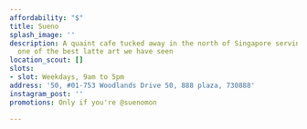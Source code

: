 ```yaml
---
affordability: "$"
title: Sueno
splash_image: ''
description: A quaint cafe tucked away in the north of Singapore serving coffee with
  one of the best latte art we have seen
location_scout: []
slots:
- slot: Weekdays, 9am to 5pm
address: '50, #01-753 Woodlands Drive 50, 888 plaza, 730888'
instagram_post: ''
promotions: Only if you're @suenomon

---
```

